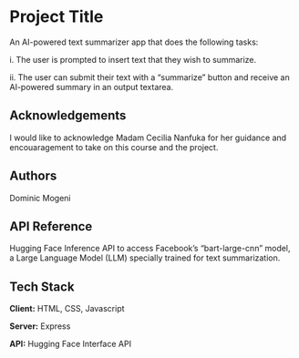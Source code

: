 
# Project Title
An AI-powered text summarizer app
 that does the following tasks: 

i. The user is prompted to insert text that they wish to summarize.

ii. The user can submit their text with a “summarize” button and receive an AI-powered summary in an output textarea.


## Acknowledgements

I would like to acknowledge Madam Cecilia Nanfuka for her guidance and encouaragement to take on this course and the project. 
## Authors

Dominic Mogeni


## API Reference
Hugging Face Inference API to access Facebook’s “bart-large-cnn” model, a Large Language Model (LLM) specially trained for text summarization.   

## Tech Stack

**Client:** HTML, CSS, Javascript

**Server:** Express  

**API:** Hugging Face Interface API

